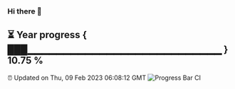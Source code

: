 ### Hi there 👋
⏳ Year progress { ███▁▁▁▁▁▁▁▁▁▁▁▁▁▁▁▁▁▁▁▁▁▁▁▁▁▁▁ } 10.75 %
---
⏰ Updated on Thu, 09 Feb 2023 06:08:12 GMT
![Progress Bar CI](https://github.com/Moyi321/Moyi321/workflows/Progress%20Bar%20CI/badge.svg)
